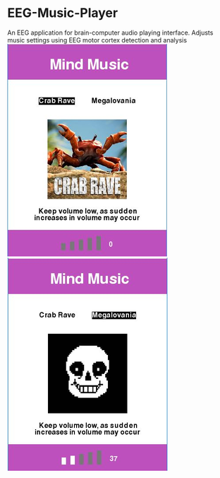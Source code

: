 # EEG-Music-Player
An EEG application for brain-computer audio playing interface. Adjusts music settings using EEG motor cortex detection and analysis
![display2](display02.JPG) ![display1](display01.JPG)

